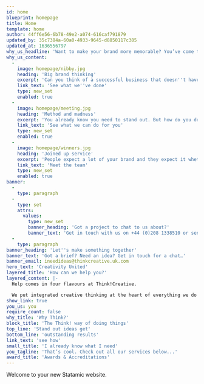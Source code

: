 ```yaml
---
id: home
blueprint: homepage
title: Home
template: home
author: 44ff6e56-6b78-49e2-a074-616caf791879
updated_by: 35c7384a-60a0-4933-9645-d8850117c385
updated_at: 1636556797
why_us_headline: 'Want to make your brand more memorable? You’ve come to the right place.'
why_us_content:
  -
    image: homepage/nibby.jpg
    heading: 'Big brand thinking'
    excerpt: 'Can you think of a successful business that doesn''t have a brand? Nope. Us neither. That''s why we use bold ideas to tell your brand story in a way that sets you well apart from your competition.'
    link_text: 'See what we''ve done'
    type: new_set
    enabled: true
  -
    image: homepage/meeting.jpg
    heading: 'Method and madness'
    excerpt: 'You already know you need to stand out. But how do you do that in the chaos? You need an integrated system to give people the right messages wherever they are, so they can do the business for you.'
    link_text: 'See what we can do for you'
    type: new_set
    enabled: true
  -
    image: homepage/winners.jpg
    heading: 'Joined up service'
    excerpt: 'People expect a lot of your brand and they expect it whether they''re online, offline or anywhere else. Our integrated team can help you unite creativity with strategy, old and new media and more.'
    link_text: 'Meet the team'
    type: new_set
    enabled: true
banner:
  -
    type: paragraph
  -
    type: set
    attrs:
      values:
        type: new_set
        banner_heading: 'Got a project to chat to us about?'
        banner_text: 'Get in touch with us on +44 (0)208 1338510 or send an email to ineedideas@thinkcreative.uk.com'
  -
    type: paragraph
banner_heading: 'Let''s make something together'
banner_text: 'Got a brief? Need an idea? Get in touch for a chat…'
banner_email: ineedideas@thinkcreative.uk.com
hero_text: 'Creativity United'
layered_title: 'How can we help you?'
layered_content: |-
  Help comes in four flavours at Think!Creative.

  We put integrated creative thinking at the heart of everything we do at Think!Creative. Whatever problem you're chewing over, chances are you need help with one (or a combination) of these...
show_link: true
you_us: you
require_count: false
why_title: 'Why Think?'
block_title: 'The Think! way of doing things'
top_line: 'Stand out ideas get'
bottom_line: 'outstanding results'
link_text: 'see how'
small_title: 'I already know what I need'
you_tagline: 'That’s cool. Check out all our services below...'
award_title: 'Awards & Accreditations'
---
```

Welcome to your new Statamic website.